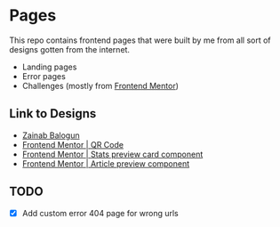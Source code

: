 # Pages

This repo contains frontend pages that were built by me from all sort of designs gotten from the internet.

- Landing pages
- Error pages
- Challenges (mostly from [Frontend Mentor](https://www.frontendmentor.io/))

## Link to Designs

- [Zainab Balogun](https://twitter.com/zayne_ovaa_/status/1490673864350830593?s=20&t=m7fiwsJRUPuykIOuLoFe7A)
- [Frontend Mentor | QR Code](https://www.frontendmentor.io/challenges/qr-code-component-iux_sIO_H)
- [Frontend Mentor | Stats preview card component](https://www.frontendmentor.io/challenges/stats-preview-card-component-8JqbgoU62)
- [Frontend Mentor | Article preview component](https://www.frontendmentor.io/challenges/article-preview-component-dYBN_pYFT)

## TODO

- [x] Add custom error 404 page for wrong urls